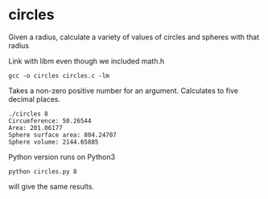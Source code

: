 # circles
Given a radius, calculate a variety of values of circles and spheres with that radius

Link with libm even though we included math.h
```
gcc -o circles circles.c -lm
```
Takes a non-zero positive number for an argument. Calculates to five decimal places.
```
./circles 8
Circumference: 50.26544
Area: 201.06177
Sphere surface area: 804.24707
Sphere volume: 2144.65885
```

Python version runs on Python3
```
python circles.py 8
```
will give the same results.
